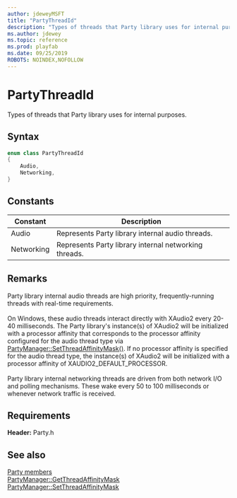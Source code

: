 ```yaml
---
author: jdeweyMSFT
title: "PartyThreadId"
description: "Types of threads that Party library uses for internal purposes."
ms.author: jdewey
ms.topic: reference
ms.prod: playfab
ms.date: 09/25/2019
ROBOTS: NOINDEX,NOFOLLOW
---
```


# PartyThreadId  

Types of threads that Party library uses for internal purposes.    

## Syntax  
  
```cpp
enum class PartyThreadId    
{  
    Audio,  
    Networking,  
}  
```  
  
## Constants  
  
| Constant | Description |
| --- | --- |
| Audio | Represents Party library internal audio threads. |  
| Networking | Represents Party library internal networking threads. |  
  
## Remarks  
  
Party library internal audio threads are high priority, frequently-running threads with real-time requirements. <br /><br /> On Windows, these audio threads interact directly with XAudio2 every 20-40 milliseconds. The Party library's instance(s) of XAudio2 will be initialized with a processor affinity that corresponds to the processor affinity configured for the audio thread type via [PartyManager::SetThreadAffinityMask()](../classes/PartyManager/methods/partymanager_setthreadaffinitymask.md). If no processor affinity is specified for the audio thread type, the instance(s) of XAudio2 will be initialized with a processor affinity of XAUDIO2_DEFAULT_PROCESSOR.   <br /><br /> Party library internal networking threads are driven from both network I/O and polling mechanisms. These wake every 50 to 100 milliseconds or whenever network traffic is received.
  
## Requirements  
  
**Header:** Party.h
  
## See also  
[Party members](../party_members.md)  
[PartyManager::GetThreadAffinityMask](../classes/PartyManager/methods/partymanager_getthreadaffinitymask.md)  
[PartyManager::SetThreadAffinityMask](../classes/PartyManager/methods/partymanager_setthreadaffinitymask.md)
  
  
